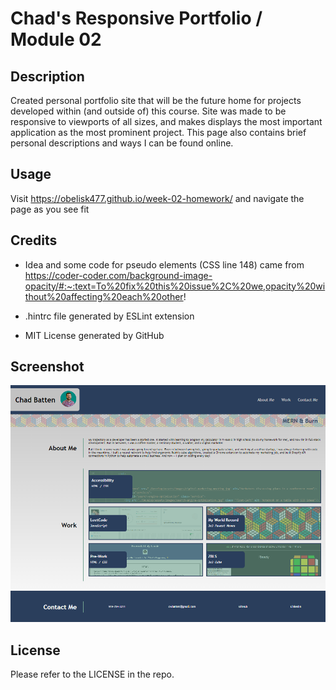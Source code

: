 # Chad's Responsive Portfolio / Module 02

## Description

Created personal portfolio site that will be the future home for projects developed within (and outside of) this course. Site was made to be responsive to viewports of all sizes, and makes displays the most important application as the most prominent project. This page also contains brief personal descriptions and ways I can be found online.

## Usage

Visit https://obelisk477.github.io/week-02-homework/ and navigate the page as you see fit 

## Credits

* Idea and some code for pseudo elements (CSS line 148) came from https://coder-coder.com/background-image-opacity/#:~:text=To%20fix%20this%20issue%2C%20we,opacity%20without%20affecting%20each%20other!

* .hintrc file generated by ESLint extension

* MIT License generated by GitHub

## Screenshot

![portfolio demo](./assets/images/ReadmeSS.png)

## License

Please refer to the LICENSE in the repo.
